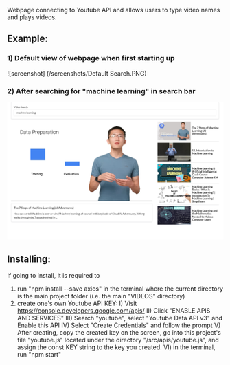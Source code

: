 Webpage connecting to Youtube API and allows users to type video names and plays videos.

## Example:

### 1) Default view of webpage when first starting up

![screenshot] (/screenshots/Default Search.PNG)

### 2) After searching for "machine learning" in search bar

![screenshot](/screenshots/example2.PNG)

## Installing:

If going to install, it is required to

1. run "npm install --save axios" in the terminal where the current directory is the main project folder (i.e. the main "VIDEOS" directory)
2. create one's own Youtube API KEY:
   I) Visit https://console.developers.google.com/apis/
   II) Click "ENABLE APIS AND SERVICES"
   III) Search "youtube", select "Youtube Data API v3" and Enable this API
   IV) Select "Create Credentials" and follow the prompt
   V) After creating, copy the created key on the screen, go into this project's file "youtube.js" located under the directory "/src/apis/youtube.js", and assign the const KEY string to the key you created.
   VI) in the terminal, run "npm start"
